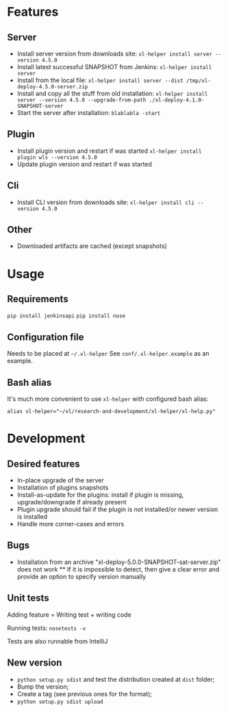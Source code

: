 # Features

## Server

* Install server version from downloads site: `xl-helper install server --version 4.5.0`
* Install latest successful SNAPSHOT from Jenkins: `xl-helper install server`
* Install from the local file: `xl-helper install server --dist /tmp/xl-deploy-4.5.0-server.zip`
* Install and copy all the stuff from old installation: `xl-helper install server --version 4.5.0 --upgrade-from-path ./xl-deploy-4.1.0-SNAPSHOT-server`
* Start the server after installation: `blablabla -start`


## Plugin

* Install plugin version and restart if was started `xl-helper install plugin wls --version 4.5.0`
* Update plugin version and restart if was started

## Cli

* Install CLI version from downloads site: `xl-helper install cli --version 4.5.0`

## Other
* Downloaded artifacts are cached (except snapshots)

# Usage

## Requirements
`pip install jenkinsapi`
`pip install nose`

## Configuration file
Needs to be placed at `~/.xl-helper`
See `conf/.xl-helper.example` as an example.

## Bash alias

It's much more convenient to use `xl-helper` with configured bash alias:

`alias xl-helper="~/xl/research-and-development/xl-helper/xl-help.py"`

# Development

## Desired features

* In-place upgrade of the server
* Installation of plugins snapshots
* Install-as-update for the plugins: install if plugin is missing, upgrade/downgrade if already present
* Plugin upgrade should fail if the plugin is not installed/or newer version is installed
* Handle more corner-cases and errors

## Bugs

* Installation from an archive "xl-deploy-5.0.0-SNAPSHOT-sat-server.zip" does not work
  ** If it is impossible to detect, then give a clear error and provide an option to specify version manually


## Unit tests

Adding feature = Writing test + writing code

Running tests: `nosetests -v`

Tests are also runnable from IntelliJ

## New version

* `python setup.py sdist` and test the distribution created at `dist` folder;
* Bump the version;
* Create a tag (see previous ones for the format);
* `python setup.py sdist upload`
